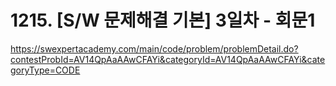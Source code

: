 # 1215. [S/W 문제해결 기본] 3일차 - 회문1
https://swexpertacademy.com/main/code/problem/problemDetail.do?contestProbId=AV14QpAaAAwCFAYi&categoryId=AV14QpAaAAwCFAYi&categoryType=CODE